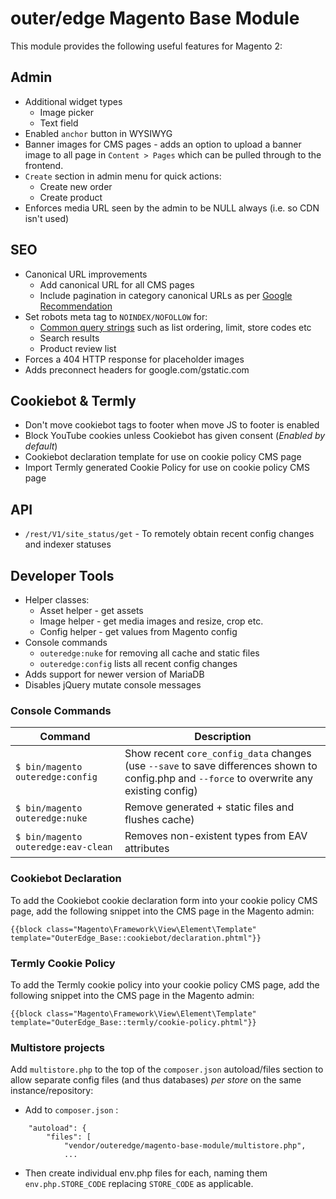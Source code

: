 # outer/edge Magento Base Module

This module provides the following useful features for Magento 2:

## Admin

* Additional widget types
  - Image picker
  - Text field
* Enabled `anchor` button in WYSIWYG
* Banner images for CMS pages - adds an option to upload a banner image to all page in `Content > Pages` which can be pulled through to the frontend.
* `Create` section in admin menu for quick actions:
  - Create new order
  - Create product
* Enforces media URL seen by the admin to be NULL always (i.e. so CDN isn't used)

## SEO

* Canonical URL improvements
  - Add canonical URL for all CMS pages
  - Include pagination in category canonical URLs as per [Google Recommendation](https://developers.google.com/search/docs/specialty/ecommerce/pagination-and-incremental-page-loading#use-urls-correctly)
* Set robots meta tag to `NOINDEX/NOFOLLOW` for:
  - [Common query strings](https://github.com/outeredge/magento-base-module/blob/master/Plugin/Robots.php#L10) such as list ordering, limit, store codes etc
  - Search results
  - Product review list
* Forces a 404 HTTP response for placeholder images
* Adds preconnect headers for google.com/gstatic.com

## Cookiebot & Termly

  - Don't move cookiebot tags to footer when move JS to footer is enabled
  - Block YouTube cookies unless Cookiebot has given consent (*Enabled by default*)
  - Cookiebot declaration template for use on cookie policy CMS page
  - Import Termly generated Cookie Policy for use on cookie policy CMS page

## API

 - `/rest/V1/site_status/get` - To remotely obtain recent config changes and indexer statuses

## Developer Tools

* Helper classes:
  - Asset helper - get assets
  - Image helper - get media images and resize, crop etc.
  - Config helper - get values from Magento config
* Console commands
  - `outeredge:nuke` for removing all cache and static files
  - `outeredge:config` lists all recent config changes
* Adds support for newer version of MariaDB
* Disables jQuery mutate console messages

### Console Commands

| Command | Description |
|---|---|
| `$ bin/magento outeredge:config` | Show recent `core_config_data` changes (use `--save` to save differences shown to config.php and `--force` to overwrite any existing config) |
| `$ bin/magento outeredge:nuke`   | Remove generated + static files and flushes cache) |
| `$ bin/magento outeredge:eav-clean` | Removes non-existent types from EAV attributes |

### Cookiebot Declaration

To add the Cookiebot cookie declaration form into your cookie policy CMS page, add the following snippet into the CMS page in the Magento admin:

```
{{block class="Magento\Framework\View\Element\Template" template="OuterEdge_Base::cookiebot/declaration.phtml"}}
```

### Termly Cookie Policy

To add the Termly cookie policy into your cookie policy CMS page, add the following snippet into the CMS page in the Magento admin:

```
{{block class="Magento\Framework\View\Element\Template" template="OuterEdge_Base::termly/cookie-policy.phtml"}}
```

### Multistore projects

Add `multistore.php` to the top of the `composer.json` autoload/files section to allow separate config files (and thus databases) _per store_ on the same instance/repository:

* Add to `composer.json` :
```
    "autoload": {
        "files": [
            "vendor/outeredge/magento-base-module/multistore.php",
            ...
```

* Then create individual env.php files for each, naming them `env.php.STORE_CODE` replacing `STORE_CODE` as applicable.
